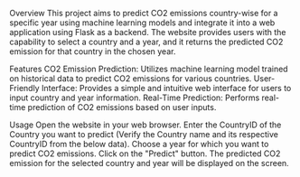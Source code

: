 Overview
This project aims to predict CO2 emissions country-wise for a specific year using machine learning models and integrate it into a web application using Flask as a backend. The website provides users with the capability to select a country and a year, and it returns the predicted CO2 emission for that country in the chosen year.

Features
CO2 Emission Prediction: Utilizes machine learning model trained on historical data to predict CO2 emissions for various countries.
User-Friendly Interface: Provides a simple and intuitive web interface for users to input country and year information.
Real-Time Prediction: Performs real-time prediction of CO2 emissions based on user inputs.

Usage
Open the website in your web browser.
Enter the CountryID of the Country you want to predict (Verify the Country name and its respective CountryID from the below data).
Choose a year for which you want to predict CO2 emissions.
Click on the "Predict" button.
The predicted CO2 emission for the selected country and year will be displayed on the screen.
